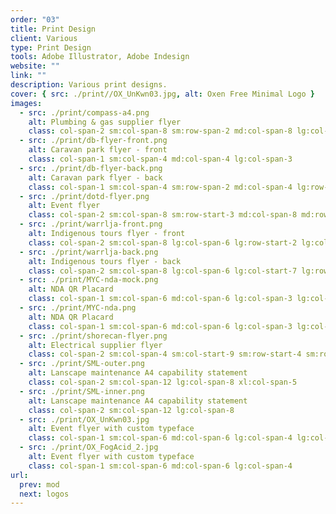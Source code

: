 ```yaml
---
order: "03"
title: Print Design
client: Various
type: Print Design
tools: Adobe Illustrator, Adobe Indesign
website: ""
link: ""
description: Various print designs.
cover: { src: ./print//OX_UnKwn03.jpg, alt: Oxen Free Minimal Logo }
images:
  - src: ./print/compass-a4.png
    alt: Plumbing & gas supplier flyer
    class: col-span-2 sm:col-span-8 sm:row-span-2 md:col-span-8 lg:col-span-6 lg:mt-auto
  - src: ./print/db-flyer-front.png
    alt: Caravan park flyer - front
    class: col-span-1 sm:col-span-4 md:col-span-4 lg:col-span-3
  - src: ./print/db-flyer-back.png
    alt: Caravan park flyer - back
    class: col-span-1 sm:col-span-4 sm:row-span-2 md:col-span-4 lg:row-span-1 lg:col-span-3
  - src: ./print/dotd-flyer.png
    alt: Event flyer
    class: col-span-2 sm:col-span-8 sm:row-start-3 md:col-span-8 md:row-start-3 lg:col-span-6 lg:row-span-2
  - src: ./print/warrlja-front.png
    alt: Indigenous tours flyer - front
    class: col-span-2 sm:col-span-8 lg:col-span-6 lg:row-start-2 lg:col-start-7
  - src: ./print/warrlja-back.png
    alt: Indigenous tours flyer - back
    class: col-span-2 sm:col-span-8 lg:col-span-6 lg:col-start-7 lg:row-start-3
  - src: ./print/MYC-nda-mock.png
    alt: NDA QR Placard
    class: col-span-1 sm:col-span-6 md:col-span-6 lg:col-span-3 lg:col-start-7
  - src: ./print/MYC-nda.png
    alt: NDA QR Placard
    class: col-span-1 sm:col-span-6 md:col-span-6 lg:col-span-3 lg:col-start-10
  - src: ./print/shorecan-flyer.png
    alt: Electrical supplier flyer
    class: col-span-2 sm:col-span-4 sm:col-start-9 sm:row-start-4 sm:row-span-2 sm:mt-auto lg:col-span-4 lg:row-start-5 lg:col-start-1 lg:row-span-2 lg:mb-auto
  - src: ./print/SML-outer.png
    alt: Lanscape maintenance A4 capability statement
    class: col-span-2 sm:col-span-12 lg:col-span-8 xl:col-span-5
  - src: ./print/SML-inner.png
    alt: Lanscape maintenance A4 capability statement
    class: col-span-2 sm:col-span-12 lg:col-span-8
  - src: ./print/OX_UnKwn03.jpg
    alt: Event flyer with custom typeface
    class: col-span-1 sm:col-span-6 md:col-span-6 lg:col-span-4 lg:col-start-5
  - src: ./print/OX_FogAcid_2.jpg
    alt: Event flyer with custom typeface
    class: col-span-1 sm:col-span-6 md:col-span-6 lg:col-span-4
url:
  prev: mod
  next: logos
---
```

